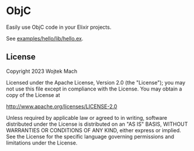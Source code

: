 # ObjC

Easily use ObjC code in your Elixir projects.

See [examples/hello/lib/hello.ex](examples/hello/lib/hello.ex).

## License

Copyright 2023 Wojtek Mach

Licensed under the Apache License, Version 2.0 (the "License");
you may not use this file except in compliance with the License.
You may obtain a copy of the License at

   http://www.apache.org/licenses/LICENSE-2.0

Unless required by applicable law or agreed to in writing, software
distributed under the License is distributed on an "AS IS" BASIS,
WITHOUT WARRANTIES OR CONDITIONS OF ANY KIND, either express or implied.
See the License for the specific language governing permissions and
limitations under the License.
